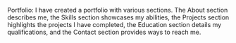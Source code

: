 Portfolio:
I have created a portfolio with various sections. The About section describes me, the Skills section showcases my abilities, the Projects section highlights the projects I have completed, the Education section details my qualifications, and the Contact section provides ways to reach me.





